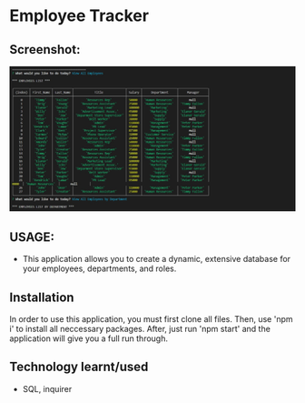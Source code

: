 # Employee Tracker

## Screenshot:

<img src="./images/sc.jpg">

## USAGE:

- This application allows you to create a dynamic, extensive database for your employees, departments, and roles.

## Installation

In order to use this application, you must first clone all files. Then, use 'npm i' to install all neccessary packages. After, just run 'npm start' and the application will give you a full run through.

## Technology learnt/used

- SQL, inquirer
